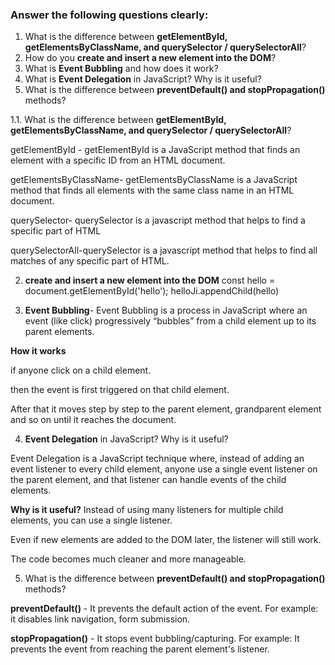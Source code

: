 ### Answer the following questions clearly:

1. What is the difference between **getElementById, getElementsByClassName, and querySelector / querySelectorAll**?
2. How do you **create and insert a new element into the DOM**?
3. What is **Event Bubbling** and how does it work?
4. What is **Event Delegation** in JavaScript? Why is it useful?
5. What is the difference between **preventDefault() and stopPropagation()** methods?

1.1. What is the difference between **getElementById, getElementsByClassName, and querySelector / querySelectorAll**?
 
getElementById - getElementById is a JavaScript method that finds an element with a specific ID from an HTML document.

getElementsByClassName- getElementsByClassName is a JavaScript method that finds all elements with the same class name in an HTML document.

querySelector- querySelector is a javascript method that helps to find a specific part of HTML

querySelectorAll-querySelector is a javascript method that helps to find all matches of any specific part of HTML.

2. **create and insert a new element into the DOM**
const hello = document.getElementById('hello');
helloJi.appendChild(hello)

3. **Event Bubbling**- Event Bubbling is a process in JavaScript where an event (like click) progressively “bubbles” from a child element up to its parent elements.

**How it works**

if anyone click on a child element.

then the event is first triggered on that child element.

After that it moves step by step to the parent element, grandparent element and so on until it reaches the document.

4. **Event Delegation** in JavaScript? Why is it useful?

Event Delegation is a JavaScript technique where, instead of adding an event listener to every child element, anyone use a single event listener on the parent element, and that listener can handle events of the child elements.

**Why is it useful?**
Instead of using many listeners for multiple child elements, you can use a single listener.

Even if new elements are added to the DOM later, the listener will still work.

The code becomes much cleaner and more manageable.

5. What is the difference between **preventDefault() and stopPropagation()** methods?

**preventDefault()** - It prevents the default action of the event. For example: it disables link navigation, form submission.

**stopPropagation()** - It stops event bubbling/capturing. For example: It prevents the event from reaching the parent element's listener.
